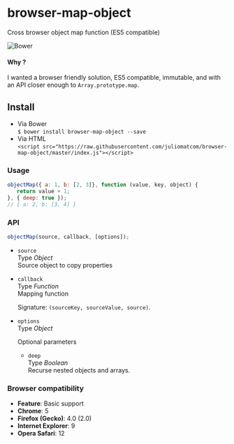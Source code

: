 # browser-map-object
Cross browser object map function (ES5 compatible)  

![Bower](https://img.shields.io/bower/l/bootstrap.svg)

#### Why ?
I wanted a browser friendly solution, ES5 compatible, immutable, and with an API closer enough to `Array.prototype.map`.

## Install
- Via Bower   
`$ bower install browser-map-object --save`     
- Via HTML  
`<script src="https://raw.githubusercontent.com/juliomatcom/browser-map-object/master/index.js"></script>`

### Usage
```javascript
objectMap({ a: 1, b: [2, 3]}, function (value, key, object) {
   return value + 1;
}, { deep: true });
// { a: 2, b: [3, 4] }
```

### API
```javascript
objectMap(source, callback, [options]);
```
- `source`  
  Type *Object*   
  Source object to copy properties

- `callback`  
  Type *Function*   
  Mapping function

  Signature: `(sourceKey, sourceValue, source)`.

- `options`   
  Type *Object*

  Optional parameters
  - `deep`  
  Type *Boolean*  
  Recurse nested objects and arrays.
  
### Browser compatibility
- **Feature**:	Basic support
- **Chrome**: 5
- **Firefox (Gecko)**: 4.0 (2.0)
- **Internet Explorer**: 9
- **Opera Safari**: 12
